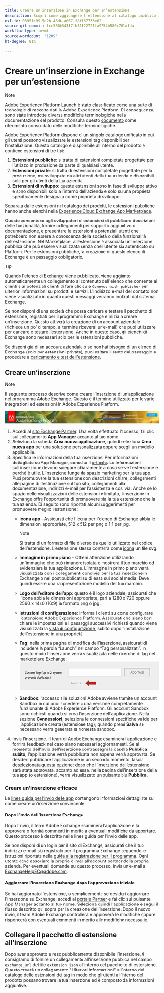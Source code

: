 ```yaml
---
title: Creare un’inserzione in Exchange per un’estensione
description: Scopri come aggiungere l’estensione al catalogo pubblico in Adobe Experience Platform.
exl-id: 0395fc99-5e2b-46d6-a067-f8f167733e02
source-git-commit: fcc586034317fb31122721fa9754b580c761a1da
workflow-type: tm+mt
source-wordcount: '1209'
ht-degree: 81%

---
```


# Creare un’inserzione in Exchange per un’estensione

>[!NOTE]
>
>Adobe Experience Platform Launch è stato classificato come una suite di tecnologie di raccolta dati in Adobe Experience Platform. Di conseguenza, sono state introdotte diverse modifiche terminologiche nella documentazione del prodotto. Consulta questo [documento](../../term-updates.md) come riferimento consolidato delle modifiche terminologiche.

Adobe Experience Platform dispone di un singolo catalogo unificato in cui gli utenti possono visualizzare le estensioni tag disponibili per l’installazione. Questo catalogo è disponibile all’interno del prodotto e contiene estensioni di tre tipi:

1. **Estensioni pubbliche**: si tratta di estensioni completate progettate per l’utilizzo in produzione da parte di qualsiasi utente.
1. **Estensioni private**: si tratta di estensioni completate progettate per la produzione, ma sviluppate da altri utenti della tua azienda e disponibili solo per gli utenti della tua azienda.
1. **Estensioni di sviluppo**: queste estensioni sono in fase di sviluppo attivo e sono disponibili solo all’interno dell’azienda e solo su una proprietà specificamente designata come proprietà di sviluppo.

Separata dalle estensioni nel catalogo dei prodotti, le estensioni pubbliche hanno anche elenchi nella [Experience Cloud Exchange App Marketplace](https://exchange.adobe.com/apps/browse/ec).

Queste consentono agli sviluppatori di estensioni di pubblicare descrizioni delle funzionalità, fornire collegamenti per supporto aggiuntivo o documentazione, e presentare le estensioni a potenziali utenti che potrebbero non essere a conoscenza della società o della funzionalità dell’estensione. Nel Marketplace, all’estensione è associata un’inserzione pubblica che può essere visualizzata senza che l’utente sia autenticato su Platform. Per le estensioni pubbliche, la creazione di questo elenco di Exchange è un passaggio obbligatorio.

>[!TIP]
>
>Quando l&#39;elenco di Exchange viene pubblicato, viene aggiunto automaticamente un collegamento al contenuto dell&#39;elenco che consente ai clienti e ai potenziali clienti di fare clic su e `Connect with publisher` per ulteriori informazioni su prodotti e servizi. L&#39;indirizzo e-mail del contatto non viene visualizzato in quanto questi messaggi verranno inoltrati dal sistema Exchange.

Se non disponi di una società che possa caricare e testare il pacchetto di estensione, registrati per il programma Exchange e inizia a creare un’inserzione. Questo attiverà la creazione di un account aziendale (richiede un po’ di tempo, al termine riceverai un’e-mail) che puoi utilizzare per caricare e testare l’estensione. Anche in questo caso, gli elenchi di Exchange sono necessari solo per le estensioni pubbliche.

Se disponi già di un account aziendale o se non hai bisogno di un elenco di Exchange (solo per estensioni private), puoi saltare il resto del passaggio e procedere a [caricamento e test dell&#39;estensione](./upload-and-test.md).

## Creare un’inserzione

>[!NOTE]
>
>Il seguente processo descrive come creare l’inserzione di un’applicazione nel programma Adobe Exchange. Questo è il termine utilizzato per le varie integrazioni ed estensioni in Adobe Experience Platform.

![Posizione del collegamento per Experience Cloud App Manager](../images/getting-started/app-mgr-link.png)

1. Accedi al [sito Exchange Partner](https://partners.adobe.com/exchangeprogram/experiencecloud). Una volta effettuato l’accesso, fai clic sul collegamento **App Manager** accanto al tuo nome.
1. Seleziona la scheda **Crea nuova applicazione**, quindi seleziona **Crea nuova app** per una soluzione personalizzata oppure scegli un modello applicabile.
1. Specifica le informazioni della tua inserzione. Per informazioni dettagliate su App Manager, consulta il [articolo](https://adobeexchangeec.zendesk.com/hc/en-us/articles/360024197931). Le informazioni sull’inserzione devono spiegare chiaramente a cosa serve l’estensione e perché è utile. L’inserzione funge da spazio marketing per la tua app. Puoi promuovere la tua estensione con descrizioni chiare, collegamenti alle pagine di destinazione sul tuo sito, collegamenti alla documentazione, indirizzi e-mail per l’assistenza e così via. Anche se lo spazio nelle visualizzazioni delle estensioni è limitato, l’inserzione in Exchange offre l’opportunità di promuovere sia la tua estensione che la tua azienda. Di seguito sono riportati alcuni suggerimenti per promuovere meglio l’estensione:
   - **Icona app** - Assicurati che l&#39;icona per l&#39;elenco di Exchange abbia le dimensioni appropriate, 512 x 512 per png o 1:1 per jpg.

      >[!NOTE]
      >
      >Si tratta di un formato di file diverso da quello utilizzato nel codice dell’estensione. L’estensione stessa conterrà come [icona](../manifest.md) un file svg.

   - **Immagine in primo piano** - Ottieni attenzione utilizzando un&#39;immagine che può rimanere isolata e mostrerà il tuo marchio ed evidenziare la tua applicazione. L’immagine in primo piano verrà visualizzata con i collegamenti condivisi per la tua inserzione in Exchange o nei post pubblicati su di essa sui social media. Deve quindi essere una rappresentazione modello del tuo marchio.
   - **Logo dell’editore dell’app**: questo è il logo aziendale; assicurati che l’icona abbia le dimensioni appropriate, pari a 1280 x 720 oppure 2560 x 1440 (16:9) in formato png o jpg.
   - **Istruzioni di configurazione**: informa i clienti su come configurare l’estensione Adobe Experience Platform. Assicurati che siano ben chiare le impostazioni e i passaggi successivi richiesti quando viene visualizzata la [vista di configurazione](../configuration.md), subito dopo l’installazione dell’estensione in una proprietà.
   - **Tag**: nella prima pagina di modifica dell’inserzione, assicurati di includere la parola “Launch” nel campo “Tag personalizzati”. In questo modo l’inserzione verrà visualizzata nelle ricerche di tag nel marketplace Exchange:
      ![](../images/getting-started/custom-tags.jpg)
   - **Sandbox**: l’accesso alle soluzioni Adobe avviene tramite un account Sandbox in cui puoi accedere a una versione completamente funzionante di Adobe Experience Platform. Gli account Sandbox sono richiesti quando si crea l’inserzione dell’applicazione. Nella sezione **Connessioni**, seleziona le connessioni specifiche valide per l’applicazione creata (estensione tag); quando premi **Salva** se necessario verrà generata la richiesta sandbox.
1. Invia l’inserzione. Il team di Adobe Exchange esaminerà l’applicazione e fornirà feedback nel caso siano necessari aggiornamenti. Se al momento dell’invio dell’inserzione contrassegni la casella **Pubblica subito**, l’applicazione verrà pubblicata non appena verrà approvata. Se desideri pubblicare l’applicazione in un secondo momento, lascia deselezionata questa opzione; dopo che l’inserzione dell’estensione sarà stata approvata, accanto ad essa, nella pagina dell’inserzione della tua app (o estensione), verrà visualizzato un pulsante blu **Pubblica**.

### Creare un’inserzione efficace

Le [linee guida per l’invio delle app](https://partners.adobe.com/exchangeprogram/experiencecloud/build/ec-exchange.html) contengono informazioni dettagliate su come creare un’inserzione convincente.

#### Dopo l’invio dell’inserzione Exchange

Dopo l’invio, il team Adobe Exchange esaminerà l’applicazione e la approverà o fornirà commenti in merito a eventuali modifiche da apportare. Questo processo è descritto nelle linee guida per l’invio delle app.

Se non disponi di un login per il sito di Exchange, assicurati che il tuo indirizzo e-mail sia registrato per il programma Exchange seguendo le istruzioni riportate nella [guida alla registrazione per il programma](https://partners.adobe.com/content/mcp/us/en/home/reg-guide.html). Ogni utente deve associare la propria e-mail all’account partner della propria azienda. Per eventuali domande su questo processo, invia un’e-mail a <ExchangeHelpEC@adobe.com>.

#### Aggiornare l’inserzione Exchange dopo l’approvazione iniziale

Se hai aggiornato l&#39;estensione, o semplicemente se desideri aggiornare l&#39;inserzione su Exchange, accedi al [portale Partner](https://partners.adobe.com/exchangeprogram/experiencecloud) e fai clic sul pulsante App Manager accanto al tuo nome. Seleziona quindi l’applicazione e segui il flusso descritto qui sopra per la creazione dell’inserzione. Dopo il nuovo invio, il team Adobe Exchange controllerà e approverà le modifiche oppure risponderà con eventuali commenti in merito alle modifiche necessarie.

## Collegare il pacchetto di estensione all’inserzione

Dopo aver approvato e reso pubblicamente disponibile l’inserzione, ti consigliamo di fornire un collegamento all’inserzione pubblica nel campo `exchange_url` del file `extension.json` all’interno del pacchetto di estensione.  Questo creerà un collegamento &quot;Ulteriori informazioni&quot; all’interno del catalogo delle estensioni dei tag in modo che gli utenti all’interno del prodotto possano trovare la tua inserzione ed è composto da informazioni aggiuntive.
